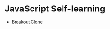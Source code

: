 # JavaScript Self-learning
- [Breakout Clone][1]

[1]: https://github.com/julimi/JavaScript/tree/master/Breakout_clone
